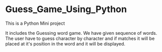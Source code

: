 # Guess_Game_Using_Python

  This is a Python Mini project

  It includes the Guessing word game.
  We have given sequence of words.
  The user have to guess character by character and if matches it will be placed at it's position in the word and it will be displayed.
